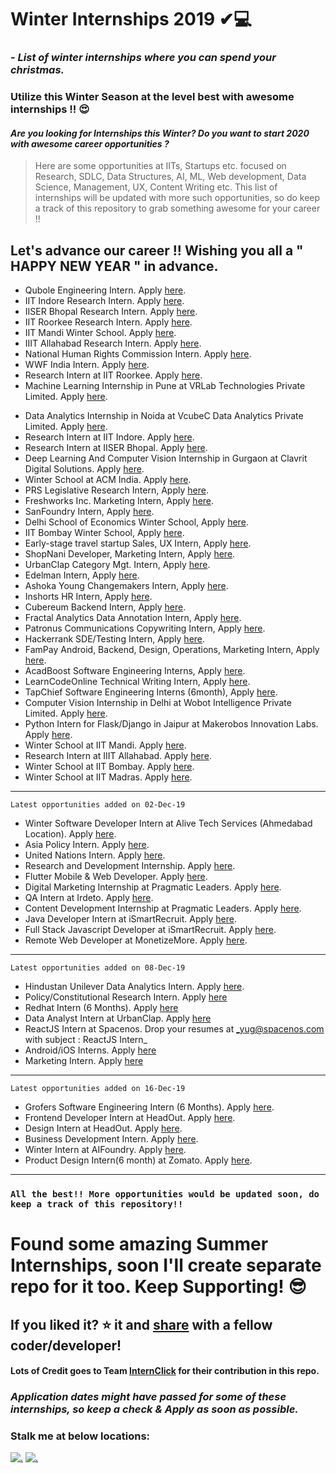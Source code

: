 # Winter Internships 2019 ✔💻
### - *List of winter internships where you can spend your christmas.*
### Utilize this Winter Season at the level best with awesome internships !! 😍

#### *Are you looking for Internships this Winter? Do you want to start 2020 with awesome career opportunities ?*

> Here are some opportunities at IITs, Startups etc. focused on Research, SDLC, Data Structures, AI, ML, Web development, Data Science, Management, UX, Content Writing etc. This list of internships will be updated with more such opportunities, so do keep a track of this repository to grab something awesome for your career !!

## Let's advance our career !! Wishing you all a " HAPPY NEW YEAR " in advance.

- Qubole	Engineering Intern. Apply [here](https://jobs.lever.co/qubole/2268bded-f717-4dbf-b520-239fd487fb4c/apply).
- IIT Indore	Research Intern. Apply [here](http://people.iiti.ac.in/~sdhina/index.php/opportunities1/internshippositions).
- IISER Bhopal Research Intern. Apply [here](https://www.iiserb.ac.in/doaa/internship).
- IIT Roorkee	Research Intern. Apply [here](https://www.iitr.ac.in/dic/internship.html).
- IIT Mandi	Winter School. Apply [here](http://www.acslab.org/winterschool/home.html).
- IIIT Allahabad	Research Intern. Apply [here](https://www.iiita.ac.in/downloads/announcements/uploads/2019%20April%20internship%20dissertation526.pdf).
- National Human Rights Commission	Intern. Apply [here](http://nhrc.nic.in/training-programmes/short-term-internship-programme).
- WWF India	Intern. Apply [here](https://www.wwfindia.org/who_we_are/internship_at_wwf_india/).
- Research Intern	at IIT Roorkee. Apply [here](https://www.iitr.ac.in/dic/internship.html).
- Machine Learning Internship in Pune at VRLab Technologies Private Limited. Apply [here](https://internshala.com/internship/detail/machine-learning-internship-in-pune-at-vrlab-technologies-private-limited1572666025).
<!--   - Research Intern	at IIT Kanpur. Apply [here](https://www.teqipiitk.in/workshop/2019/wi19/).
- Research Intern	at IIT Bhubaneswar. Apply [here](http://webapps.iitbbs.ac.in/internship-application/index.php)  -->
- Data Analytics Internship in Noida at VcubeC Data Analytics Private Limited. Apply [here](https://internshala.com/internship/detail/data-analytics-internship-in-noida-at-vcubec-data-analytics-private-limited1572669452).
- Research Intern	at IIT Indore. Apply [here](http://people.iiti.ac.in/~sdhina/index.php/opportunities1/internshippositions).
- Research Intern at IISER Bhopal. Apply [here](https://www.iiserb.ac.in/doaa/internship).
- Deep Learning And Computer Vision Internship in Gurgaon at Clavrit Digital Solutions. Apply [here](https://internshala.com/internship/detail/deep-learning-and-computer-vision-internship-in-gurgaon-at-clavrit-digital-solutions1572604355).
- Winter School at ACM India. Apply [here](https://india.acm.org/education/acm-india-winter-schools).
- PRS Legislative Research	Intern,	Apply [here](https://www.prsindia.org/aboutus/internships-at-prs).
- Freshworks Inc.	Marketing Intern,	Apply [here](https://twitter.com/nivasravi/status/1189403362183090177).
- SanFoundry	Intern,	Apply [here](https://www.sanfoundry.com/internship/).
- Delhi School of Economics	Winter School,	Apply [here](http://econdse.org/ws2019/).
- IIT Bombay	Winter School,	Apply [here](https://sat-smt.in/registration.html).
- Early-stage travel startup	Sales, UX Intern,	Apply [here](https://www.linkedin.com/posts/ajitesh-kaicker-2bb1a850_looking-to-hire-interns-for-december-and-activity-6598458357156274176-NRZB).
- ShopNani	Developer, Marketing Intern,	Apply [here](https://www.linkedin.com/posts/yuganshchokra_internship-jobpost-activity-6598092472537190400-tyPM).
- UrbanClap	Category Mgt. Intern,	Apply [here](https://internshala.com/internship/detail/category-management-intensive-internship-program-internship-in-bangalore-at-urbanclap1573112674).
- Edelman	Intern,	Apply [here](https://www.linkedin.com/jobs/view/1545597615).
- Ashoka Young Changemakers	Intern,	Apply [here](https://jobs.jobvite.com/ashoka/job/oO3obfwa).
- Inshorts	HR Intern,	Apply [here](https://www.linkedin.com/jobs/view/1600546348).
- Cubereum	Backend Intern,	Apply [here](https://www.linkedin.com/jobs/view/1532918531).
- Fractal Analytics	Data Annotation Intern,	Apply [here](https://www.linkedin.com/jobs/view/1550925712).
- Patronus Communications	Copywriting Intern,	Apply [here](https://www.linkedin.com/jobs/view/1559617707).
- Hackerrank	SDE/Testing Intern,	Apply [here](https://www.hackerrank.com/careers).
- FamPay	Android, Backend, Design, Operations, Marketing Intern,	Apply [here](https://docs.google.com/forms/d/e/1FAIpQLSd_eGRTspzSe27oS6SSY0vM-hxfJBZqzXk-1P_3ffiND7PFpg/viewform).
- AcadBoost	Software Engineering Interns,	Apply [here](https://docs.google.com/forms/d/e/1FAIpQLSc6WC9qXNSc52hZyboBUThqMOxGToqtoc7bCc7dYixVKZImCw/viewform).
- LearnCodeOnline	Technical Writing Intern,	Apply [here](https://www.youtube.com/watch?v=HWNZfeMN26M).
- TapChief	Software Engineering Interns (6month),	Apply [here](https://www.tapchief.com/h/tech-interns).
- Computer Vision Internship in Delhi at Wobot Intelligence Private Limited. Apply [here](https://internshala.com/internship/detail/computer-vision-internship-in-delhi-at-wobot-intelligence-private-limited1572677537).
- Python Intern for Flask/Django in Jaipur at Makerobos Innovation Labs. Apply [here](https://www.hirist.com/j/makerobos-innovation-labs-python-intern-flask-django-0-2-yrs-510702.html).
- Winter School	at IIT Mandi. Apply [here](http://www.acslab.org/winterschool/home.html).
- Research Intern	at IIIT Allahabad. Apply [here](https://www.iiita.ac.in/downloads/announcements/uploads/2019%20April%20internship%20dissertation526.pdf).
- Winter School	at IIT Bombay. Apply [here](https://sat-smt.in/registration.html).
- Winter School at IIT Madras. Apply [here](https://ekonnect.net/events).
---
```Latest opportunities added on 02-Dec-19```
- Winter Software Developer Intern at Alive Tech Services (Ahmedabad Location). Apply [here](https://neuvoo.co.in/view/?id=a668add90a7c&source=linkedin&utm_source=partner&utm_medium=linkedin&puid=fadfaddabddagdd8badfeadcbadc9dd7bddgfadf3de9cacdfec3ddcg3e&splitab=1&action=emailAlert).
- Asia Policy Intern. Apply [here](https://neuvoo.co.in/view/?id=bc248ea82c1b&source=linkedin&utm_source=partner&utm_medium=linkedin&puid=fadeaaddbddegddcbdd8eadbbadf9dd8bddefadd3defcacefec3ddcg3e&splitab=1&action=emailAlert).
- United Nations Intern. Apply [here](https://neuvoo.co.in/view/?from=page-e-related&id=00029df2b90c&lang=en&k=asia+policy+intern&newjob=yes&splitab=1&action=emailAlert).
- Research and Development Internship. Apply [here](https://neuvoo.co.in/view/?jpos=6&jp=1&id=f641fb0a13a0&lang=en&k=remote+intern&splitab=1&action=emailAlert).
- Flutter Mobile & Web Developer. Apply [here](https://neuvoo.co.in/view/?jpos=12&jp=1&id=835287c170cc&lang=en&k=remote+intern&splitab=1&action=emailAlert).
- Digital Marketing Internship at Pragmatic Leaders. Apply [here](https://neuvoo.co.in/view/?jpos=17&jp=1&id=af66eb30957a&lang=en&k=remote+intern&splitab=1&action=emailAlert).
- QA Intern at Irdeto. Apply [here](https://neuvoo.co.in/view/?jpos=15&jp=1&id=ceea5e226e37&lang=en&k=remote+intern).
- Content Development Internship at Pragmatic Leaders. Apply [here](https://neuvoo.co.in/view/?jpos=19&jp=1&id=bd9990d8d4aa&lang=en&k=remote+intern&splitab=1&action=emailAlert).
- Java Developer Intern at iSmartRecruit. Apply [here](https://neuvoo.co.in/view/?id=9252bf43d559&oapply=org_v2019-12&source=jobisjob_bulk&utm_source=partner&utm_medium=jobisjob_bulk&puid=gdd73dee3deb3deebaaeda9a4dacfdadaaac3deb3debcdd7bed3dddeded3dcdbdbdbbbde9ed3bddf&splitab=1&action=emailAlert).
- Full Stack Javascript Developer at iSmartRecruit. Apply [here](https://neuvoo.co.in/view/?id=f29e813ea6d4&oapply=org_v2019-12&source=jobisjob_bulk&utm_source=partner&utm_medium=jobisjob_bulk&puid=gada3dee3de73aebbda8dd9f4dadfaabaaaf3dea3aeccddcbed3dddeded3dcdbdbdbbbde9ed3bddf&splitab=1&action=emailAlert).
- Remote Web Developer at MonetizeMore. Apply [here](https://neuvoo.co.in/view/?id=e3014d5942c6&oapply=org_v2019-12&source=jobisjob_bulk&utm_source=partner&utm_medium=jobisjob_bulk&puid=gadb3ded3deg3defbdacda9c4dabfda7adac3dee3aedcddabed3dddeded3dcdbdbdbbbde9ed3bddf&splitab=1&action=emailAlert).
---
```Latest opportunities added on 08-Dec-19```
- Hindustan Unilever Data Analytics Intern. Apply [here](https://insideiim.com/a-two-month-internship-with-hul-put-your-data-analytics-hat-on).
- Policy/Constitutional Research Intern. Apply [here](https://internshala.com/internship/detail/policy-constitutional-research-internship-in-gurgaon-at-the-pranab-mukherjee-foundation1573467851)
- Redhat Intern (6 Months). Apply [here](https://www.linkedin.com/posts/coding-club_hiring-interns-redhatjobs-activity-6604310679207936000-usS2)
- Data Analyst Intern at UrbanClap. Apply [here](https://www.linkedin.com/posts/utkarshbajpai_urbanclap-is-offering-a-data-analyst-internship-activity-6603620493226545152-203Q)
- ReactJS Intern at Spacenos. Drop your resumes at _yug@spacenos.com with subject : ReactJS Intern_
- Android/iOS Interns. Apply [here](https://www.linkedin.com/posts/anant-mittal-boss_hiring-winter-interns-our-company-hiring-activity-6605509630481309696-N6O-)
- Marketing Intern. Apply [here](https://internshala.com/internship/detail/marketing-internship-in-mumbai-at-times-internet-limited1575626227)
---
```Latest opportunities added on 16-Dec-19```
- Grofers Software Engineering Intern (6 Months). Apply [here](https://grofers.recruiterbox.com/jobs/fk03th8/).
- Frontend Developer Intern at HeadOut. Apply [here](https://www.headout.com/careers/job/272106).
- Design Intern at HeadOut. Apply [here](https://www.headout.com/careers/job/293160).
- Business Development Intern. Apply [here](https://www.klook.com/careers?department=Sales%20%26%20Business%20Development&id=job_20191118100357_PKBIBXTYX1GT3UHB).
- Winter Intern at AIFoundry. Apply [here](https://www.linkedin.com/posts/ai-foundry-ai_internships-artificialintelligence-bangalorejobs-activity-6608612581915582464-ZSea).
- Product Design Intern(6 month) at Zomato. Apply [here](https://www.linkedin.com/jobs/view/1642499708/?alternateChannel=jymbii).
---
### ```All the best!! More opportunities would be updated soon, do keep a track of this repository!!``` 

# Found some amazing Summer Internships, soon I'll create separate repo for it too. Keep Supporting! 😎

## If you liked it? :star: it and [share](https://github.com/ashutoshaneja/Winter-Internships-2019/blob/master/interships-list.md) with a fellow coder/developer!

#### Lots of Credit goes to Team [InternClick](http://bit.ly/2MIs8pf) for their contribution in this repo.

### _Application dates might have passed for some of these internships, so keep a check & Apply as soon as possible._


### Stalk me at below locations:
[![.][linkedin-image]][linkedin-url] [![.][tweet-image]][tweet-url]

<!-- Image dfns -->
[linkedin-image]: https://cdn2.iconfinder.com/data/icons/popular-social-media-flat/48/Popular_Social_Media-21-128.png
[linkedin-url]: https://www.linkedin.com/in/ashutosh-aneja/
[tweet-image]: https://cdn3.iconfinder.com/data/icons/flat-icons-web/40/Twitter-128.png
[tweet-url]: http://twitter.com/ashuistic
